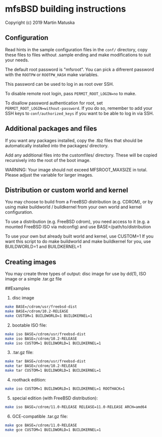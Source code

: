 # mfsBSD building instructions

Copyright (c) 2019 Martin Matuska <mm at FreeBSD.org>

## Configuration

Read hints in the sample configuration files in the `conf/` directory, copy
these files to files without .sample ending and make modifications to suit
your needs.

The default root password is "mfsroot". You can pick a difrerent password
with the `ROOTPW` or `ROOTPW_HASH` make variables.

This password can be used to log in as root over SSH.

To disable remote root login, pass `PERMIT_ROOT_LOGIN=no` to make.

To disallow password authentication for root, set
`PERMIT_ROOT_LOGIN=without-password`. If you do so, remember to add your SSH
keys to `conf/authorized_keys` if you want to be able to log in via SSH.

## Additional packages and files

If you want any packages installed, copy the .tbz files that should be
automatically installed into the packages/ directory.

Add any additional files into the customfiles/ directory. These will be copied
recursively into the root of the boot image.

WARNING:
Your image should not exceed MFSROOT_MAXSIZE in total.
Please adjust the variable for larger images.

## Distribution or custom world and kernel

You may choose to build from a FreeBSD distribution (e.g. CDROM), or by
using make buildworld / buildkernel from your own world and kernel
configuration.

To use a distribution (e.g. FreeBSD cdrom), you need access to it
(e.g. a mounted FreeBSD ISO via mdconfig) and use BASE=/path/to/distribution

To use your own but already built world and kernel, use CUSTOM=1
If you want this script to do make buildworld and make buildkernel for you,
use BUILDWORLD=1 and BUILDKERNEL=1

## Creating images

You may create three types of output: disc image for use by dd(1),
ISO image or a simple .tar.gz file

##Examples

1. disc image

```bash
make BASE=/cdrom/usr/freebsd-dist
make BASE=/cdrom/10.2-RELEASE
make CUSTOM=1 BUILDWORLD=1 BUILDKERNEL=1
```

2. bootable ISO file:

```bash
make iso BASE=/cdrom/usr/freebsd-dist
make iso BASE=/cdrom/10.2-RELEASE
make iso CUSTOM=1 BUILDWORLD=1 BUILDKERNEL=1
```

3. .tar.gz file:

```bash
make tar BASE=/cdrom/usr/freebsd-dist
make tar BASE=/cdrom/10.2-RELEASE
make tar CUSTOM=1 BUILDWORLD=1 BUILDKERNEL=1
```

4. roothack edition:

```bash
make iso CUSTOM=1 BUILDWORLD=1 BUILDKERNEL=1 ROOTHACK=1
```

5. special edition (with FreeBSD distribution):

```bash
make iso BASE=/cdrom/11.0-RELEASE RELEASE=11.0-RELEASE ARCH=amd64
```

6. GCE-compatible .tar.gz file:

```bash
make gce BASE=/cdrom/11.0-RELEASE
make gce CUSTOM=1 BUILDWORLD=1 BUILDKERNEL=1
```
